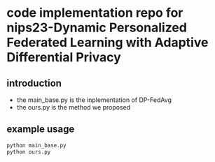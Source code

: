 # code implementation repo for nips23-Dynamic Personalized Federated Learning with Adaptive Differential Privacy

## introduction
- the main_base.py is the inplementation of DP-FedAvg
- the ours.py is the method we proposed

## example usage 
```sh
python main_base.py
python ours.py
```
